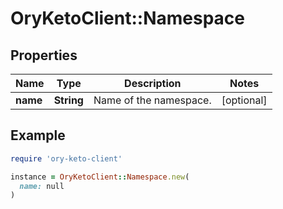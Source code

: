 # OryKetoClient::Namespace

## Properties

| Name | Type | Description | Notes |
| ---- | ---- | ----------- | ----- |
| **name** | **String** | Name of the namespace. | [optional] |

## Example

```ruby
require 'ory-keto-client'

instance = OryKetoClient::Namespace.new(
  name: null
)
```

